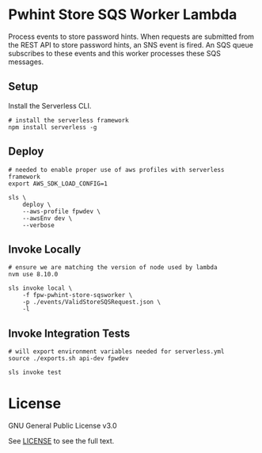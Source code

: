 # Pwhint Store SQS Worker Lambda

Process events to store password hints.  When requests are submitted from the REST API to store password hints, an SNS event is fired.  An SQS queue subscribes to these events and this worker processes these SQS messages.

## Setup

Install the Serverless CLI.

```shell
# install the serverless framework
npm install serverless -g
```

## Deploy

```shell
# needed to enable proper use of aws profiles with serverless framework
export AWS_SDK_LOAD_CONFIG=1

sls \
    deploy \
    --aws-profile fpwdev \
    --awsEnv dev \
    --verbose
```

## Invoke Locally

```shell
# ensure we are matching the version of node used by lambda
nvm use 8.10.0

sls invoke local \
    -f fpw-pwhint-store-sqsworker \
    -p ./events/ValidStoreSQSRequest.json \
    -l
```

## Invoke Integration Tests

```shell
# will export environment variables needed for serverless.yml
source ./exports.sh api-dev fpwdev

sls invoke test
```

# License

GNU General Public License v3.0

See [LICENSE](LICENSE.txt) to see the full text.
